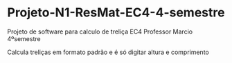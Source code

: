 # Projeto-N1-ResMat-EC4-4-semestre
Projeto de software para calculo de treliça EC4 Professor Marcio 4ºsemestre

Calcula treliças em formato padrão e é só digitar altura e comprimento
